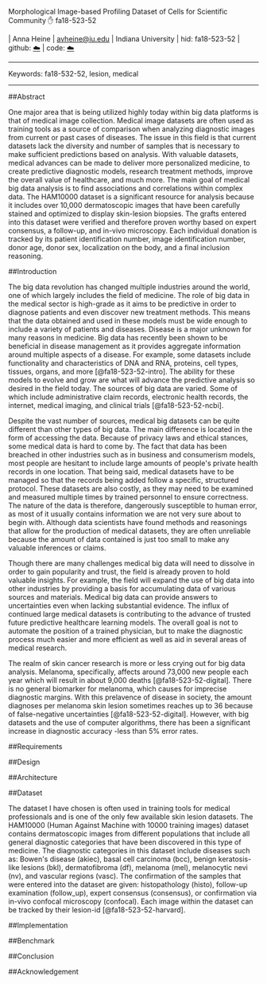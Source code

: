 Morphological Image-based Profiling Dataset of Cells for Scientific Community :hand: fa18-523-52

| Anna Heine
| avheine@iu.edu
| Indiana University
| hid: fa18-523-52
| github: [:cloud:](https://github.com/cloudmesh-community/fa18-523-52/blob/master/project-report/report.md)
| code: [:cloud:](https://github.com/cloudmesh-community/fa18-523-52/tree/master/project-code)

---

Keywords:
fa18-532-52, lesion, medical

---

##Abstract

One major area that is being utilized highly today within big data platforms is
that of medical image collection. Medical image datasets are often used as 
training tools as a source of comparison when analyzing diagnostic images from
current or past cases of diseases. The issue in this field is that current 
datasets lack the diversity and number of samples that is necessary to make
sufficient predictions based on analysis. With valuable datasets, medical 
advances can be made to deliver more personalized medicine, to create predictive
diagnostic models, research treatment methods, improve the overall value of 
healthcare, and much more. The main goal of medical big data analysis is to find
associations and correlations within complex data. The HAM10000 dataset is a 
significant resource for analysis because it includes over 10,000 dermatoscopic 
images that have been carefully stained and optimized to display skin-lesion 
biopsies. The grafts entered into this dataset were verified and therefore proven
worthy based on expert consensus, a follow-up, and in-vivo microscopy. Each 
individual donation is tracked by its patient identification number, image 
identification number, donor age, donor sex, localization on the body, and a 
final inclusion reasoning. 

##Introduction

The big data revolution has changed multiple industries around the world, one of
which largely includes the field of medicine. The role of big data in the medical 
sector is high-grade as it aims to be predictive in order to diagnose patients and
even discover new treatment methods. This means that the data obtained and used in 
these models must be wide enough to include a variety of patients and diseases. 
Disease is a major unknown for many reasons in medicine. Big data has recently been
shown to be beneficial in disease management as it provides aggregate information 
around multiple aspects of a disease. For example, some datasets include functionality
and characteristics of DNA and RNA, proteins, cell types, tissues, organs, and more
[@fa18-523-52-intro]. The ability for these models to evolve and grow are what will 
advance the predictive analysis so desired in the field today. The sources of big data 
are varied. Some of which include administrative claim records, electronic health
records, the internet, medical imaging, and clinical trials [@fa18-523-52-ncbi]. 

Despite the vast number of sources, medical big datasets can be quite different than 
other types of big data. The main difference is located in the form of accessing the 
data. Because of privacy laws and ethical stances, some medical data is hard to come by.
The fact that data has been breached in other industries such as in business and 
consumerism models, most people are hesitant to include large amounts of people's private
health records in one location. That being said, medical datasets have to be managed so 
that the records being added follow a specific, structured protocol. These datasets are 
also costly, as they may need to be examined and measured multiple times by trained 
personnel to ensure correctness. The nature of the data is therefore, dangerously 
susceptible to human error, as most of it usually contains information we are not very 
sure about to begin with. Although data scientists have found methods and reasonings that
allow for the production of medical datasets, they are often unreliable because the amount
of data contained is just too small to make any valuable inferences or claims. 

Though there are many challenges medical big data will need to dissolve in order to gain
popularity and trust, the field is already proven to hold valuable insights. For example,
the field will expand the use of big data into other industries by providing a basis for 
accumulating data of various sources and materials. Medical big data can provide answers
to uncertainties even when lacking substantial evidence. The influx of continued large 
medical datasets is contributing to the advance of trusted future predictive healthcare
learning models. The overall goal is not to automate the position of a trained physician,
but to make the diagnostic process much easier and more efficient as well as aid in 
several areas of medical research. 

The realm of skin cancer research is more or less crying out for big data analysis.
Melanoma, specifically, affects around 73,000 new people each year which will result in
about 9,000 deaths [@fa18-523-52-digital]. There is no general biomarker for melanoma, which 
causes for imprecise diagnostic margins. With this prelavence of disease in society, the 
amount diagnoses per melanoma skin lesion sometimes reaches up to 36 because of 
false-negative uncertainties [@fa18-523-52-digital]. However, with big datasets and the use
of computer algorithms, there has been a significant increase in diagnostic accuracy -less 
than 5% error rates. 

##Requirements

##Design 

##Architecture

##Dataset

The dataset I have chosen is often used in training tools for medical
professionals and is one of the only few available skin lesion datasets. The HAM10000 
(Human Against Machine with 10000 training images) dataset contains dermatoscopic images
from different populations that include all general diagnostic categories that have been 
discovered in this type of medicine. The diagnostic categories in this dataset include
diseases such as: Bowen's disease (akiec), basal cell carcinoma (bcc), benign keratosis-
like lesions (bkl), dermatofibroma (df), melanoma (mel), melanocytic nevi (nv), and 
vascular regions (vasc). The confirmation of the samples that were entered into the 
dataset are given: histopathology (histo), follow-up examination (follow_up), expert 
consensus (consensus), or confirmation via in-vivo confocal microscopy (confocal). Each
image within the dataset can be tracked by their lesion-id [@fa18-523-52-harvard].

##Implementation

##Benchmark

##Conclusion

##Acknowledgement
